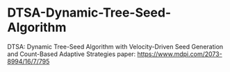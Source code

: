 # DTSA-Dynamic-Tree-Seed-Algorithm
DTSA: Dynamic Tree-Seed Algorithm with Velocity-Driven Seed Generation and Count-Based Adaptive Strategies
paper: https://www.mdpi.com/2073-8994/16/7/795
